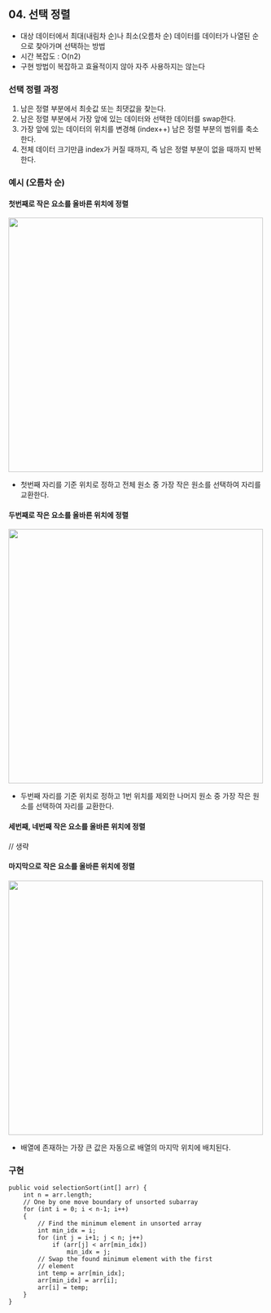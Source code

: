 ## 04. 선택 정렬

- 대상 데이터에서 최대(내림차 순)나 최소(오름차 순) 데이터를 데이터가 나열된 순으로 찾아가며 선택하는 방법
- 시간 복잡도 : O(n2)
- 구현 방법이 복잡하고 효율적이지 않아 자주 사용하지는 않는다

### 선택 정렬 과정

1. 남은 정렬 부분에서 최솟값 또는 최댓값을 찾는다.
2. 남은 정렬 부분에서 가장 앞에 있는 데이터와 선택한 데이터를 swap한다.
3. 가장 앞에 있는 데이터의 위치를 변경해 (index++) 남은 정렬 부분의 범위를 축소한다.
4. 전체 데이터 크기만큼 index가 커질 때까지, 즉 남은 정렬 부분이 없을 때까지 반복한다.

### 예시 (오름차 순)

#### 첫번째로 작은 요소를 올바른 위치에 정렬
<img src="https://media.geeksforgeeks.org/wp-content/uploads/20230524115038/1.webp" width="500px">

- 첫번째 자리를 기준 위치로 정하고 전체 원소 중 가장 작은 원소를 선택하여 자리를 교환한다.

#### 두번째로 작은 요소를 올바른 위치에 정렬
<img src="https://media.geeksforgeeks.org/wp-content/uploads/20230526165135/2.webp" width="500px">

- 두번째 자리를 기준 위치로 정하고 1번 위치를 제외한 나머지 원소 중 가장 작은 원소를 선택하여 자리를 교환한다.

#### 세번째, 네번째 작은 요소를 올바른 위치에 정렬

// 생략

#### 마지막으로 작은 요소를 올바른 위치에 정렬
<img src="https://media.geeksforgeeks.org/wp-content/uploads/20230526165320/5.webp" width="500px">

- 배열에 존재하는 가장 큰 값은 자동으로 배열의 마지막 위치에 배치된다.

### 구현

```
public void selectionSort(int[] arr) {
    int n = arr.length;
    // One by one move boundary of unsorted subarray
    for (int i = 0; i < n-1; i++)
    {
        // Find the minimum element in unsorted array
        int min_idx = i;
        for (int j = i+1; j < n; j++)
            if (arr[j] < arr[min_idx])
                min_idx = j;
        // Swap the found minimum element with the first
        // element
        int temp = arr[min_idx];
        arr[min_idx] = arr[i];
        arr[i] = temp;
    }
}
```